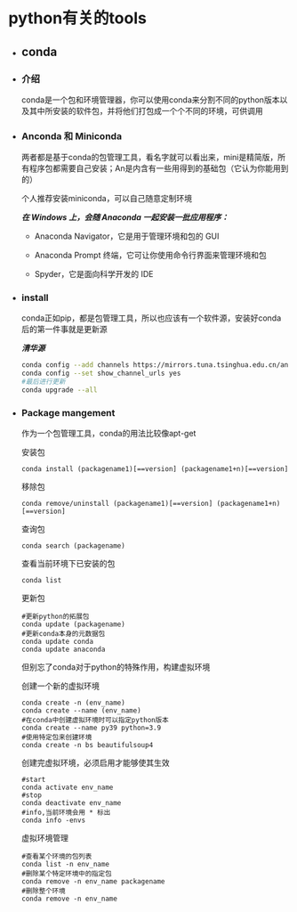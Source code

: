 # python有关的tools

- ## conda

- ### 介绍

    conda是一个包和环境管理器，你可以使用conda来分割不同的python版本以及其中所安装的软件包，并将他们打包成一个个不同的环境，可供调用

- ### Anconda 和 Miniconda

    两者都是基于conda的包管理工具，看名字就可以看出来，mini是精简版，所有程序包都需要自己安装；An是内含有一些用得到的基础包（它认为你能用到的）

    个人推荐安装miniconda，可以自己随意定制环境

    ***在 Windows 上，会随 Anaconda 一起安装一批应用程序：***

  - Anaconda Navigator，它是用于管理环境和包的 GUI

  - Anaconda Prompt 终端，它可让你使用命令行界面来管理环境和包

  - Spyder，它是面向科学开发的 IDE

- ### install
  
    conda正如pip，都是包管理工具，所以也应该有一个软件源，安装好conda后的第一件事就是更新源

    ***清华源***

    ```sh
    conda config --add channels https://mirrors.tuna.tsinghua.edu.cn/anaconda/pkgs/free/
    conda config --set show_channel_urls yes
    #最后进行更新
    conda upgrade --all
    ```

- ### Package mangement

    作为一个包管理工具，conda的用法比较像apt-get

    安装包

    ```shell
    conda install (packagename1)[==version] (packagename1+n)[==version]
    ```

    移除包

    ```shell
    conda remove/uninstall (packagename1)[==version] (packagename1+n)[==version]
    ```

    查询包

    ```shell
    conda search (packagename)
    ```

    查看当前环境下已安装的包

    ```shell
    conda list
    ```

    更新包

    ```shell
    #更新python的拓展包
    conda update (packagename)
    #更新conda本身的元数据包
    conda update conda
    conda update anaconda
    ```

    但别忘了conda对于python的特殊作用，构建虚拟环境

    创建一个新的虚拟环境

    ```shell
    conda create -n (env_name)
    conda create --name (env_name)
    #在conda中创建虚拟环境时可以指定python版本
    conda create --name py39 python=3.9
    #使用特定包来创建环境
    conda create -n bs beautifulsoup4
    ```

    创建完虚拟环境，必须启用才能够使其生效

    ```shell
    #start
    conda activate env_name
    #stop
    conda deactivate env_name
    #info,当前环境会用 * 标出
    conda info -envs
    ```

    虚拟环境管理
    ```shell
    #查看某个环境的包列表
    conda list -n env_name
    #删除某个特定环境中的指定包
    conda remove -n env_name packagename
    #删除整个环境
    conda remove -n env_name
    ```
